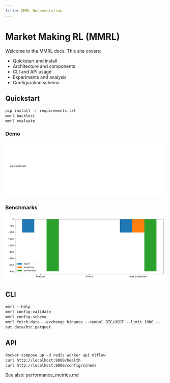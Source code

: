 ```yaml
---
title: MMRL Documentation
---
```


# Market Making RL (MMRL)

Welcome to the MMRL docs. This site covers:

- Quickstart and install
- Architecture and components
- CLI and API usage
- Experiments and analysis
- Configuration schema

## Quickstart

```
pip install -r requirements.txt
mmrl backtest
mmrl evaluate
```

### Demo
![Demo](assets/demo.gif)

### Benchmarks
![Benchmarks](assets/benchmark_agents.png)

## CLI

```
mmrl --help
mmrl config-validate
mmrl config-schema
mmrl fetch-data --exchange binance --symbol BTC/USDT --limit 1000 --out data/btc.parquet
```

## API

```
docker compose up -d redis worker api mlflow
curl http://localhost:8000/health
curl http://localhost:8000/config/schema
```

See also: performance_metrics.md

